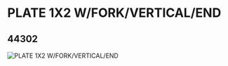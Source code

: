 # PLATE 1X2 W/FORK/VERTICAL/END
## 44302
![PLATE 1X2 W/FORK/VERTICAL/END](https://lc-www-live-s.legocdn.com/media/bricks/5/2/4183048.jpg)